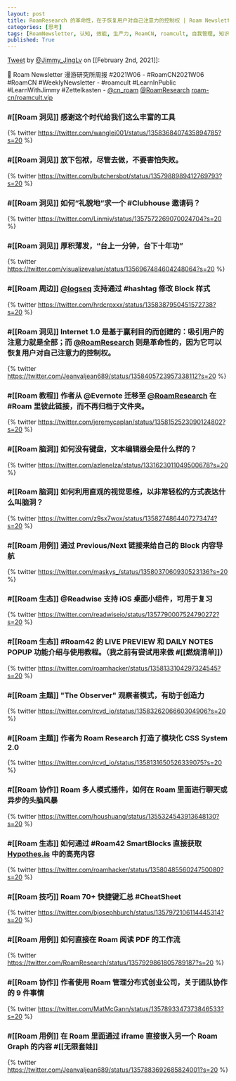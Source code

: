 ```yaml
---
layout: post
title: RoamResearch 的革命性，在于恢复用户对自己注意力的控制权 | Roam Newsletter 漫游研究所周报 2021W06
categories: [思考]
tags: [RoamNewsletter, 认知, 效能, 生产力, RoamCN, roamcult, 自我管理, 知识创造, RoamResearch]
published: True
---
```


[Tweet](https://twitter.com/i/status/1356415974388371457) by [@Jimmy_JingLv](https://twitter.com/Jimmy_JingLv) on [[February 2nd, 2021]]:

📮 Roam Newsletter 漫游研究所周报 #2021W06
    - #RoamCN2021W06 #RoamCN #WeeklyNewsletter
    - #roamcult #LearnInPublic #LearnWithJimmy #Zettelkasten
    - [@cn_roam](https://twitter.com/cn_roam) [@RoamResearch](https://twitter.com/RoamResearch) [roam-cn/roamcult.vip](http://roamcult.vip)

### #[[Roam 洞见]] 感谢这个时代给我们这么丰富的工具

{% twitter https://twitter.com/wanglei001/status/1358368407435894785?s=20 %}

### #[[Roam 洞见]] 放下包袱，尽管去做，不要害怕失败。

{% twitter https://twitter.com/butchersbot/status/1357988989412769793?s=20 %}

### #[[Roam 洞见]] 如何“礼貌地“求一个 #Clubhouse 邀请码？

{% twitter https://twitter.com/Linmiv/status/1357572269070024704?s=20 %}

### #[[Roam 洞见]] 厚积薄发，“台上一分钟，台下十年功”

{% twitter https://twitter.com/visualizevalue/status/1356967484604248064?s=20 %}

### #[[Roam 周边]] [@logseq](https://twitter.com/logseq) 支持通过 #hashtag 修改 Block 样式

{% twitter https://twitter.com/hrdcrpxxx/status/1358387950451572738?s=20 %}

### #[[Roam 洞见]] Internet 1.0 是基于赢利目的而创建的：吸引用户的注意力就是全部；而 [@RoamResearch](https://twitter.com/RoamResearch) 则是革命性的，因为它可以恢复用户对自己注意力的控制权。

{% twitter https://twitter.com/Jeanvaljean689/status/1358405723957338112?s=20 %}

### #[[Roam 教程]] 作者从 @Evernote 迁移至 [@RoamResearch](https://twitter.com/RoamResearch) 在 #Roam 里彼此链接，而不再归档于文件夹。

{% twitter https://twitter.com/jeremycaplan/status/1358152523090124802?s=20 %}

### #[[Roam 脑洞]] 如何没有键盘，文本编辑器会是什么样的？

{% twitter https://twitter.com/azlenelza/status/1331623011049500678?s=20 %}

### #[[Roam 脑洞]] 如何利用直观的视觉思维，以非常轻松的方式表达什么叫脑洞？

{% twitter https://twitter.com/z9sx7wox/status/1358274864407273474?s=20 %}

### #[[Roam 用例]] 通过 Previous/Next 链接来给自己的 Block 内容导航

{% twitter https://twitter.com/maskys_/status/1358037060930523136?s=20 %}

### #[[Roam 生态]] @Readwise 支持 iOS 桌面小组件，可用于复习

{% twitter https://twitter.com/readwiseio/status/1357790007524790272?s=20 %}

### #[[Roam 生态]] #Roam42 的 LIVE PREVIEW 和 DAILY NOTES POPUP 功能介绍与使用教程。（我之前有尝试用来做 #[[燃烧清单]]）

{% twitter https://twitter.com/roamhacker/status/1358133104297324545?s=20 %}

### #[[Roam 主题]] "The Observer" 观察者模式，有助于创造力

{% twitter https://twitter.com/rcvd_io/status/1358326206660304906?s=20 %}

### #[[Roam 主题]] 作者为 Roam Research 打造了模块化 CSS System 2.0

{% twitter https://twitter.com/rcvd_io/status/1358131650526339075?s=20 %}

### #[[Roam 协作]] Roam 多人模式插件，如何在 Roam 里面进行聊天或异步的头脑风暴

{% twitter https://twitter.com/houshuang/status/1355324543913648130?s=20 %}

### #[[Roam 生态]] 如何通过 #Roam42 SmartBlocks 直接获取 [Hypothes.is](http://Hypothes.is) 中的高亮内容

{% twitter https://twitter.com/roamhacker/status/1358048556024750080?s=20 %}

### #[[Roam 技巧]] Roam 70+ 快捷键汇总 #CheatSheet

{% twitter https://twitter.com/bjosephburch/status/1357972106114445314?s=20 %}

### #[[Roam 用例]] 如何直接在 Roam 阅读 PDF 的工作流

{% twitter https://twitter.com/RoamResearch/status/1357929861805789187?s=20 %}

### #[[Roam 协作]] 作者使用 Roam 管理分布式创业公司，关于团队协作的 9 件事情

{% twitter https://twitter.com/MatMcGann/status/1357893347373846533?s=20 %}

### #[[Roam 用例]] 在 Roam 里面通过 iframe 直接嵌入另一个 Roam Graph 的内容 #[[无限套娃]]

{% twitter https://twitter.com/Jeanvaljean689/status/1357883692685824001?s=20 %}

